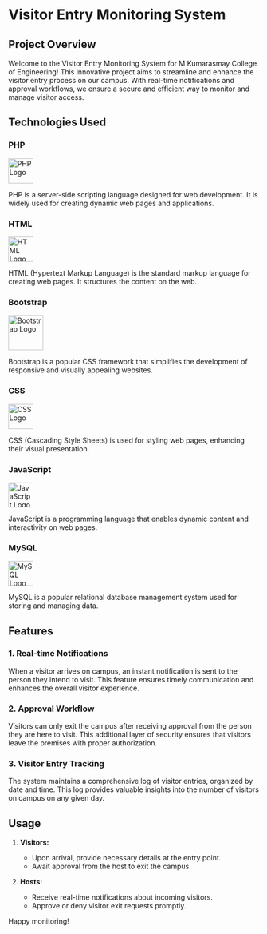 # Visitor Entry Monitoring System

## Project Overview

Welcome to the Visitor Entry Monitoring System for M Kumarasmay College of Engineering! This innovative project aims to streamline and enhance the visitor entry process on our campus. With real-time notifications and approval workflows, we ensure a secure and efficient way to monitor and manage visitor access.

## Technologies Used

### PHP
  <img src="https://www.php.net/images/logos/new-php-logo.svg" alt="PHP Logo" width="50">
  
PHP is a server-side scripting language designed for web development. It is widely used for creating dynamic web pages and applications.

### HTML
  <img src="https://www.w3.org/html/logo/badge/html5-badge-h-css3-semantics.png" alt="HTML Logo" width="50">
  
HTML (Hypertext Markup Language) is the standard markup language for creating web pages. It structures the content on the web.

### Bootstrap
  <img src="https://getbootstrap.com/docs/5.0/assets/img/bootstrap-icons.png" alt="Bootstrap Logo" width="70">
  
Bootstrap is a popular CSS framework that simplifies the development of responsive and visually appealing websites.

### CSS
  <img src="https://cdn.iconscout.com/icon/free/png-512/css-131-722685.png" alt="CSS Logo" width="50">
  
CSS (Cascading Style Sheets) is used for styling web pages, enhancing their visual presentation.

### JavaScript
  <img src="https://img.icons8.com/color/452/javascript.png" alt="JavaScript Logo" width="50">
  
JavaScript is a programming language that enables dynamic content and interactivity on web pages.

### MySQL
  <img src="https://www.mysql.com/common/logos/logo-mysql-170x115.png" alt="MySQL Logo" width="50">
  
MySQL is a popular relational database management system used for storing and managing data.

## Features

### 1. Real-time Notifications

When a visitor arrives on campus, an instant notification is sent to the person they intend to visit. This feature ensures timely communication and enhances the overall visitor experience.

### 2. Approval Workflow

Visitors can only exit the campus after receiving approval from the person they are here to visit. This additional layer of security ensures that visitors leave the premises with proper authorization.

### 3. Visitor Entry Tracking

The system maintains a comprehensive log of visitor entries, organized by date and time. This log provides valuable insights into the number of visitors on campus on any given day.

## Usage

1. **Visitors:**
   - Upon arrival, provide necessary details at the entry point.
   - Await approval from the host to exit the campus.

2. **Hosts:**
   - Receive real-time notifications about incoming visitors.
   - Approve or deny visitor exit requests promptly.

Happy monitoring!
